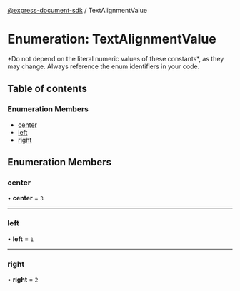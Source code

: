 [@express-document-sdk](../overview.md) / TextAlignmentValue

# Enumeration: TextAlignmentValue

<InlineAlert slots="text" variant="warning"/>
*Do not depend on the literal numeric values of these constants*, as they may change. Always reference the enum identifiers in your code.

## Table of contents

### Enumeration Members

- [center](TextAlignmentValue.md#center)
- [left](TextAlignmentValue.md#left)
- [right](TextAlignmentValue.md#right)

## Enumeration Members

### <a id="center" name="center"></a> center

• **center** = ``3``

___

### <a id="left" name="left"></a> left

• **left** = ``1``

___

### <a id="right" name="right"></a> right

• **right** = ``2``
